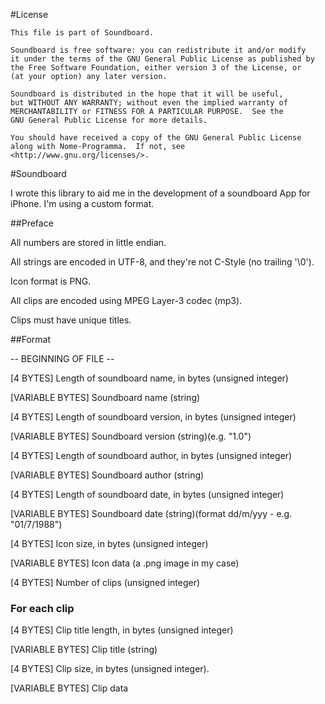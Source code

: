 #License

	This file is part of Soundboard.

	Soundboard is free software: you can redistribute it and/or modify
    it under the terms of the GNU General Public License as published by
    the Free Software Foundation, either version 3 of the License, or
    (at your option) any later version.

    Soundboard is distributed in the hope that it will be useful,
    but WITHOUT ANY WARRANTY; without even the implied warranty of
    MERCHANTABILITY or FITNESS FOR A PARTICULAR PURPOSE.  See the
    GNU General Public License for more details.

    You should have received a copy of the GNU General Public License
    along with Nome-Programma.  If not, see <http://www.gnu.org/licenses/>.


#Soundboard

I wrote this library to aid me in the development of a soundboard App for iPhone.
I'm using a custom format.

##Preface 

All numbers are stored in little endian.

All strings are encoded in UTF-8, and they're not C-Style (no trailing '\0').

Icon format is PNG.

All clips are encoded using MPEG Layer-3 codec (mp3).

Clips must have unique titles.

##Format

-- BEGINNING OF FILE --

[4 BYTES] 			Length of soundboard name, in bytes (unsigned integer)

[VARIABLE BYTES]	Soundboard name (string)

[4 BYTES] 			Length of soundboard version, in bytes (unsigned integer)

[VARIABLE BYTES]	Soundboard version (string)(e.g. "1.0")

[4 BYTES] 			Length of soundboard author, in bytes (unsigned integer)

[VARIABLE BYTES]	Soundboard author (string)

[4 BYTES] 			Length of soundboard date, in bytes (unsigned integer)

[VARIABLE BYTES]	Soundboard date (string)(format dd/m/yyy - e.g. "01/7/1988")

[4 BYTES]			Icon size, in bytes (unsigned integer)

[VARIABLE BYTES]	Icon data (a .png image in my case)

[4 BYTES]			Number of clips (unsigned integer)

### For each clip

[4 BYTES]			Clip title length, in bytes (unsigned integer)

[VARIABLE BYTES]	Clip title (string)

[4 BYTES]			Clip size, in bytes (unsigned integer).

[VARIABLE BYTES]	Clip data 


